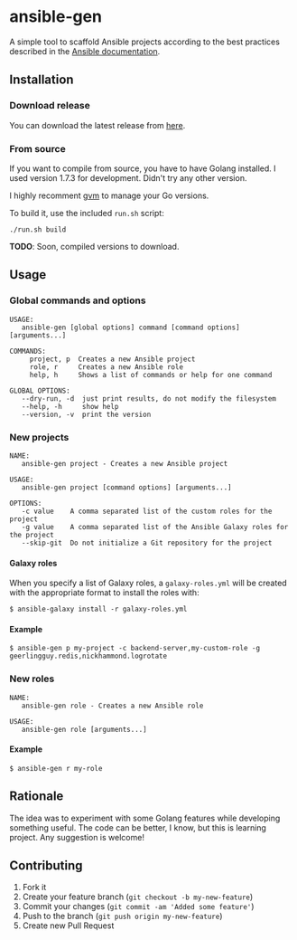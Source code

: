 # ansible-gen

A simple tool to scaffold Ansible projects according to the best practices described in the [Ansible documentation](http://docs.ansible.com/ansible/playbooks_best_practices.html).

## Installation

### Download release

You can download the latest release from [here](https://github.com/eljuanchosf/ansible-gen/releases).

### From source

If you want to compile from source, you have to have Golang installed. I used version 1.7.3 for development. Didn't try any other version.

I highly recomment [gvm](https://github.com/moovweb/gvm) to manage your Go versions. 

To build it, use the included `run.sh` script:

```
./run.sh build
```

**TODO**: Soon, compiled versions to download.  

## Usage

### Global commands and options

```
USAGE:
   ansible-gen [global options] command [command options] [arguments...]

COMMANDS:
     project, p  Creates a new Ansible project
     role, r     Creates a new Ansible role
     help, h     Shows a list of commands or help for one command

GLOBAL OPTIONS:
   --dry-run, -d  just print results, do not modify the filesystem
   --help, -h     show help
   --version, -v  print the version
```

### New projects

```
NAME:
   ansible-gen project - Creates a new Ansible project

USAGE:
   ansible-gen project [command options] [arguments...]

OPTIONS:
   -c value    A comma separated list of the custom roles for the project
   -g value    A comma separated list of the Ansible Galaxy roles for the project
   --skip-git  Do not initialize a Git repository for the project
```

#### Galaxy roles

When you specify a list of Galaxy roles, a `galaxy-roles.yml` will be created with the appropriate format to install the roles with:

```
$ ansible-galaxy install -r galaxy-roles.yml
```

#### Example

```
$ ansible-gen p my-project -c backend-server,my-custom-role -g geerlingguy.redis,nickhammond.logrotate 
```

### New roles

```
NAME:
   ansible-gen role - Creates a new Ansible role

USAGE:
   ansible-gen role [arguments...]
```

#### Example

```
$ ansible-gen r my-role 
```

## Rationale

The idea was to experiment with some Golang features while developing something useful.
The code can be better, I know, but this is learning project. Any suggestion is welcome!


## Contributing

1. Fork it
2. Create your feature branch (`git checkout -b my-new-feature`)
3. Commit your changes (`git commit -am 'Added some feature'`)
4. Push to the branch (`git push origin my-new-feature`)
5. Create new Pull Request